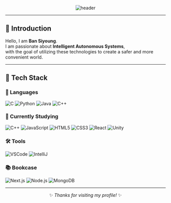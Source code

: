 <div align="center">

<!-- Header -->
![header](https://capsule-render.vercel.app/api?type=waving&color=gradient&customColorList=FF0000,FFC0CB&height=280&section=header&text=SIYOUNG%27S%20GITHUB&fontSize=50&fontAlignY=40%20🐯)

</div>

---

## 👋 Introduction
Hello, I am **Ban Siyoung**.  
I am passionate about **Intelligent Autonomous Systems**,  
with the goal of utilizing these technologies to create a safer and more convenient world.

---

## 🧱 Tech Stack

### 🚀 Languages
![C](https://img.shields.io/badge/C-A8B9CC?style=flat&logo=C&logoColor=white)
![Python](https://img.shields.io/badge/Python-3776AB?style=flat&logo=Python&logoColor=white)
![Java](https://img.shields.io/badge/Java-007396?style=flat&logo=java&logoColor=white)
![C++](https://img.shields.io/badge/C++-00599C?style=flat&logo=cplusplus&logoColor=white)

### 📖 Currently Studying
![C++](https://img.shields.io/badge/C++-00599C?style=flat&logo=cplusplus&logoColor=white)
![JavaScript](https://img.shields.io/badge/JavaScript-F7DF1E?style=flat&logo=JavaScript&logoColor=black)
![HTML5](https://img.shields.io/badge/HTML5-E34F26?style=flat&logo=HTML5&logoColor=white)
![CSS3](https://img.shields.io/badge/CSS3-1572B6?style=flat&logo=CSS3&logoColor=white)
![React](https://img.shields.io/badge/React-20232a?style=flat&logo=react&logoColor=61DAFB)
![Unity](https://img.shields.io/badge/Unity-FFFFFF?style=flat&logo=unity&logoColor=black)

### 🛠️ Tools
![VSCode](https://img.shields.io/badge/Visual%20Studio%20Code-007ACC?style=flat&logo=Visual%20Studio%20Code&logoColor=white)
![IntelliJ](https://img.shields.io/badge/IntelliJ%20IDEA-161A36?style=flat&logo=Intellij%20IDEA&logoColor=white)

### 📚 Bookcase
![Next.js](https://img.shields.io/badge/Next.js-000000?style=flat&logo=nextdotjs&logoColor=white)
![Node.js](https://img.shields.io/badge/Node.js-5FA04E?style=flat&logo=nodedotjs&logoColor=white)
![MongoDB](https://img.shields.io/badge/MongoDB-47A248?style=flat&logo=mongodb&logoColor=white)

---

<div align="center">

✨ _Thanks for visiting my profile!_ ✨  

</div>

